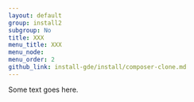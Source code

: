 ```yaml
---
layout: default
group: install2
subgroup: No
title: XXX
menu_title: XXX
menu_node:
menu_order: 2
github_link: install-gde/install/composer-clone.md
---
```


Some text goes here.